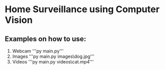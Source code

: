 # Home Surveillance using Computer Vision

## Examples on how to use:

1. Webcam
'''py main.py'''
2. Images
'''py main.py images\dog.jpg'''
3. Videos
'''py main.py videos\cat.mp4'''

